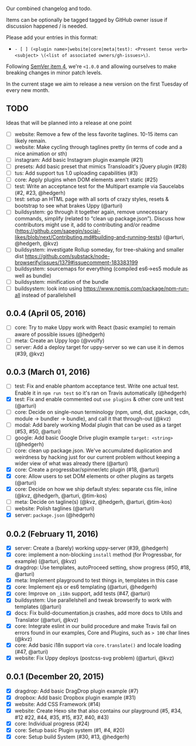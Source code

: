 Our combined changelog and todo.

Items can be optionally be tagged tagged by GitHub owner issue if discussion
happened / is needed.

Please add your entries in this format:

 - `- [ ] (<plugin name>|website|core|meta|test): <Present tense verb> <subject> \(<list of associated owners/gh-issues>\)`.

Following [SemVer item 4](http://semver.org/#spec-item-4), we're `<1.0.0` and allowing ourselves to make breaking changes in minor patch levels.

In the current stage we aim to release a new version on the first Tuesday of every new month.

## TODO

Ideas that will be planned into a release at one point

- [ ] website: Remove a few of the less favorite taglines. 10-15 items can likely remain.
- [ ] website: Make cycling through taglines pretty (in terms of code and a nice animation or sth)
- [ ] instagram: Add basic Instagram plugin example (#21)
- [ ] presets: Add basic preset that mimics Transloadit's jQuery plugin (#28)
- [ ] tus: Add support tus 1.0 uploading capabilities (#3)
- [ ] core: Apply plugins when DOM elements aren't static (#25)
- [ ] test: Write an acceptance test for the Multipart example via Saucelabs (#2, #23, @hedgerh)
- [ ] test: setup an HTML page with all sorts of crazy styles, resets & bootstrap to see what brakes Uppy (@arturi)
- [ ] buildsystem: go through it together again, remove unnecessary commands, simplify (related to “clean up package.json”). Discuss how contributors might use it, add to contributing and/or readme (https://github.com/sapegin/social-likes/blob/next/Contributing.md#building-and-running-tests) (@arturi, @hedgerh, @kvz)
- [ ] buildsystem: investigate Rollup someday, for tree-shaking and smaller dist https://github.com/substack/node-browserify/issues/1379#issuecomment-183383199
- [ ] buildsystem: sourcemaps for everything (compiled es6->es5 module as well as bundle)
- [ ] buildsystem: minification of the bundle
- [ ] buildsystem: look into using https://www.npmjs.com/package/npm-run-all instead of parallelshell

## 0.0.4 (April 05, 2016)

- [ ] core: Try to make Uppy work with React (basic example) to remain aware of possible issues (@hedgerh)
- [ ] meta: Create an Uppy logo (@vvolfy)
- [ ] server: Add a deploy target for uppy-server so we can use it in demos (#39, @kvz)

## 0.0.3 (March 01, 2016)

- [ ] test: Fix and enable phantom acceptance test. Write one actual test. Enable it in `npm run test` so it's ran on Travis automatically (@hedgerh)
- [x] test: Fix and enable commented out `use plugins` & other core unit test (@arturi)
- [ ] core: Decide on single-noun terminology (npm, umd, dist, package, cdn, module -> bundler -> bundle), and call it that through-out (@kvz)
- [ ] modal: Add barely working Modal plugin that can be used as a target (#53, #50, @arturi)
- [ ] google: Add basic Google Drive plugin example `target: <string>` (@hedgerh)
- [ ] core: clean up package.json. We've accumulated duplication and weirdness by hacking just for our current problem without keeping a wider view of what was already there (@arturi)
- [x] core: Create a progressbar/spinner/etc plugin (#18, @arturi)
- [x] core: Allow users to set DOM elements or other plugins as targets (@arturi)
- [x] core: Decide on how we ship default styles: separate css file, inline (@kvz, @hedgerh, @arturi, @tim-kos)
- [ ] meta: Decide on tagline(s) (@kvz, @hedgerh, @arturi, @tim-kos)
- [ ] website: Polish taglines (@arturi)
- [x] server: `package.json` (@hedgerh)

## 0.0.2 (February 11, 2016)

- [x] server: Create a (barely) working uppy-server (#39, @hedgerh)
- [x] core: implement a non-blocking `install` method (for Progressbar, for example)  (@arturi, @kvz)
- [x] dragdrop: Use templates, autoProceed setting, show progress (#50, #18, @arturi)
- [x] meta: Implement playground to test things in, templates in this case
- [x] core: Implement ejs or es6 templating (@arturi, @hedgerh)
- [x] core: Improve on `_i18n` support, add tests (#47, @arturi)
- [x] buildsystem: Use parallelshell and tweak browserify to work with templates (@arturi)
- [x] docs: Fix build-documentation.js crashes, add more docs to Utils and Translator (@arturi, @kvz)
- [x] core: Integrate eslint in our build procedure and make Travis fail on errors found in our examples, Core and Plugins, such as `> 100` char lines (@kvz)
- [x] core: Add basic i18n support via `core.translate()` and locale loading (#47, @arturi)
- [x] website: Fix Uppy deploys (postcss-svg problem) (@arturi, @kvz)

## 0.0.1 (December 20, 2015)

- [x] dragdrop: Add basic DragDrop plugin example (#7)
- [x] dropbox: Add basic Dropbox plugin example (#31)
- [x] website: Add CSS Framework (#14)
- [x] website: Create Hexo site that also contains our playground (#5, #34, #12 #22, #44, #35, #15, #37, #40, #43)
- [x] core: Individual progress (#24)
- [x] core: Setup basic Plugin system (#1, #4, #20)
- [x] core: Setup build System (#30, #13, @hedgerh)

